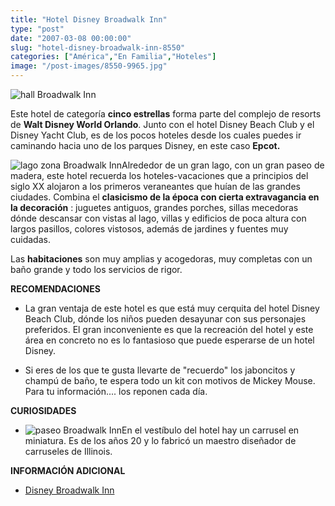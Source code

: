 ```yaml
---
title: "Hotel Disney Broadwalk Inn"
type: "post"
date: "2007-03-08 00:00:00"
slug: "hotel-disney-broadwalk-inn-8550"
categories: ["América","En Familia","Hoteles"]
image: "/post-images/8550-9965.jpg"
---
```


![hall Broadwalk Inn](/post-images/8550-9965.jpg "hall Broadwalk Inn")

Este hotel de categoría **cinco estrellas** forma parte del complejo de resorts de **Walt Disney World Orlando**. Junto con el hotel Disney Beach Club y el Disney Yacht Club, es de los pocos hoteles desde los cuales puedes ir caminando hacia uno de los parques Disney, en este caso **Epcot.**

![lago zona Broadwalk Inn](/post-images/8550-9964.jpg "lago zona Broadwalk Inn")Alrededor de un gran lago, con un gran paseo de madera, este hotel recuerda los hoteles-vacaciones que a principios del siglo XX alojaron a los primeros veraneantes que huían de las grandes ciudades. Combina el **clasicismo de la época con cierta extravagancia en la decoración** : juguetes antiguos, grandes porches, sillas mecedoras dónde descansar con vistas al lago, villas y edificios de poca altura con largos pasillos, colores vistosos, además de jardines y fuentes muy cuidadas.

Las **habitaciones** son muy amplias y acogedoras, muy completas con un baño grande y todo los servicios de rigor.

**RECOMENDACIONES**

- La gran ventaja de este hotel es que está muy cerquita del hotel Disney Beach Club, dónde los niños pueden desayunar con sus personajes preferidos. El gran inconveniente es que la recreación del hotel y este área en concreto no es lo fantasioso que puede esperarse de un hotel Disney.

- Si eres de los que te gusta llevarte de "recuerdo" los jaboncitos y champú de baño, te espera todo un kit con motivos de Mickey Mouse. Para tu información.... los reponen cada día.

**CURIOSIDADES**

- ![paseo Broadwalk Inn](/post-images/8550-9962.jpg "paseo Broadwalk Inn")En el vestíbulo del hotel hay un carrusel en miniatura. Es de los años 20 y lo fabricó un maestro diseñador de carruseles de Illinois.

**INFORMACIÓN ADICIONAL**

- [Disney Broadwalk Inn ](http://disneyworld.disney.go.com/wdwi/es_US/resorts/resortLanding?id=BoardWalkInnResortLandingPage_es_US&count=3)